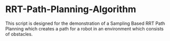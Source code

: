 # RRT-Path-Planning-Algorithm
This script is designed for the demonstration of a Sampling Based RRT Path Planning which creates a path for a robot in an environment which consists of obstacles.
